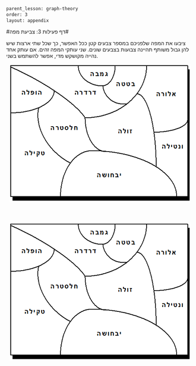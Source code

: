 ```
parent_lesson: graph-theory
order: 3
layout: appendix
```

#דף פעילות 3: צביעת מפה#

ציבעו את המפה שלפניכם במספר צבעים קטן ככל האפשר, כך שכל שתי ארצות שיש להן גבול משותף תהיינה צבועות בצבעים שונים. 
שני עותקי המפה זהים. אם עותק אחד נהייה מקושקש מדי, אפשר להשתמש בשני.


<div id="container" align="center">
  <img src="img04.png" title=""/>
</div>
<br>
<br>
<br>
<div id="container" align="center">
  <img src="img04.png" title=""/>
</div>
<br>
<br>
<br>
